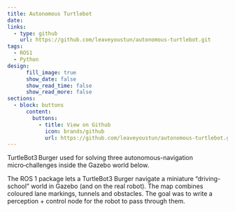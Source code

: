 ```yaml
---
title: Autonomous Turtlebot
date: 
links:
  - type: github
    url: https://github.com/leaveyoustun/autonomous-turtlebot.git
tags:
  - ROS1
  - Python
design:
      fill_image: true
      show_date: false
      show_read_time: false
      show_read_more: false
sections:
  - block: buttons
      content:
        buttons:
          - title: View on Github
            icon: brands/github
            url: https://github.com/leaveyoustun/autonomous-turtlebot.git
---
```


TurtleBot3 Burger used for solving three autonomous-navigation micro‑challenges inside the Gazebo world below.

<!--more-->
The ROS 1 package lets a TurtleBot3 Burger navigate a miniature “driving-school” world in Gazebo (and on the real robot). The map combines coloured lane markings, tunnels and obstacles. The goal was to write a perception + control node for the robot to pass through them.
